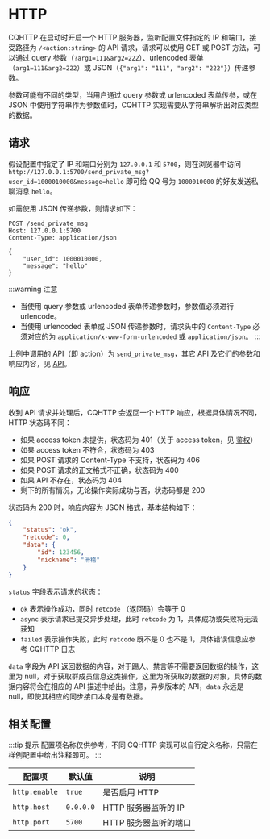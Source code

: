 # HTTP

CQHTTP 在启动时开启一个 HTTP 服务器，监听配置文件指定的 IP 和端口，接受路径为 `/<action:string>` 的 API 请求，请求可以使用 GET 或 POST 方法，可以通过 query 参数（`?arg1=111&arg2=222`）、urlencoded 表单（`arg1=111&arg2=222`）或 JSON（`{"arg1": "111", "arg2": "222"}`）传递参数。

参数可能有不同的类型，当用户通过 query 参数或 urlencoded 表单传参，或在 JSON 中使用字符串作为参数值时，CQHTTP 实现需要从字符串解析出对应类型的数据。

## 请求

假设配置中指定了 IP 和端口分别为 `127.0.0.1` 和 `5700`，则在浏览器中访问 `http://127.0.0.1:5700/send_private_msg?user_id=1000010000&message=hello` 即可给 QQ 号为 `1000010000` 的好友发送私聊消息 `hello`。

如需使用 JSON 传递参数，则请求如下：

```http
POST /send_private_msg
Host: 127.0.0.1:5700
Content-Type: application/json

{
    "user_id": 1000010000,
    "message": "hello"
}
```

:::warning 注意
- 当使用 query 参数或 urlencoded 表单传递参数时，参数值必须进行 urlencode。
- 当使用 urlencoded 表单或 JSON 传递参数时，请求头中的 `Content-Type` 必须对应的为 `application/x-www-form-urlencoded` 或 `application/json`。
:::

上例中调用的 API（即 action）为 `send_private_msg`，其它 API 及它们的参数和响应内容，见 [API](/specs/api/)。

## 响应

收到 API 请求并处理后，CQHTTP 会返回一个 HTTP 响应，根据具体情况不同，HTTP 状态码不同：

- 如果 access token 未提供，状态码为 401（关于 access token，见 [鉴权](/specs/authorization/)）
- 如果 access token 不符合，状态码为 403
- 如果 POST 请求的 Content-Type 不支持，状态码为 406
- 如果 POST 请求的正文格式不正确，状态码为 400
- 如果 API 不存在，状态码为 404
- 剩下的所有情况，无论操作实际成功与否，状态码都是 200

状态码为 200 时，响应内容为 JSON 格式，基本结构如下：

```json
{
    "status": "ok",
    "retcode": 0,
    "data": {
        "id": 123456,
        "nickname": "滑稽"
    }
}
```

`status` 字段表示请求的状态：

- `ok` 表示操作成功，同时 `retcode` （返回码）会等于 0
- `async` 表示请求已提交异步处理，此时 `retcode` 为 1，具体成功或失败将无法获知
- `failed` 表示操作失败，此时 `retcode` 既不是 0 也不是 1，具体错误信息应参考 CQHTTP 日志

`data` 字段为 API 返回数据的内容，对于踢人、禁言等不需要返回数据的操作，这里为 null，对于获取群成员信息这类操作，这里为所获取的数据的对象，具体的数据内容将会在相应的 API 描述中给出。注意，异步版本的 API，`data` 永远是 null，即使其相应的同步接口本身是有数据。

## 相关配置

:::tip 提示
配置项名称仅供参考，不同 CQHTTP 实现可以自行定义名称，只需在样例配置中给出注释即可。
:::

| 配置项 | 默认值 | 说明 |
| -------- | ------ | --- |
| `http.enable` | `true` | 是否启用 HTTP |
| `http.host` | `0.0.0.0` | HTTP 服务器监听的 IP |
| `http.port` | `5700` | HTTP 服务器监听的端口 |
